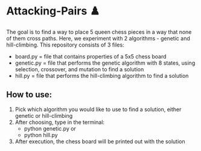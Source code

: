 # Attacking-Pairs ♟️
The goal is to find a way to place 5 queen chess pieces in a way that none of them cross paths. Here, we experiment with 2 algorithms - genetic and hill-climbing.
This repository consists of 3 files:
- board.py = file that contains properties of a 5x5 chess board
- genetic.py = file that performs the genetic algorithm with 8 states, using selection, crossover, and mutation to find a solution
- hill.py = file that performs the hill-climbing algorithm to find a solution

## How to use:
1. Pick which algorithm you would like to use to find a solution, either genetic or hill-climbing
2. After choosing, type in the terminal:
    - python genetic.py
    or
    - python hill.py
3. After execution, the chess board will be printed out with the solution